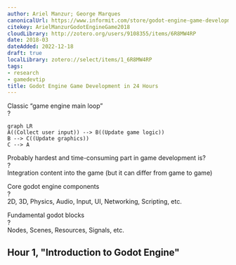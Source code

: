 ```yaml
---
author: Ariel Manzur; George Marques
canonicalUrl: https://www.informit.com/store/godot-engine-game-development-in-24-hours-sams-teach-9780134835099
citekey: ArielManzurGodotEngineGame2018
cloudLibrary: http://zotero.org/users/9108355/items/6R8MW4RP
date: 2018-03
dateAdded: 2022-12-18
draft: true
localLibrary: zotero://select/items/1_6R8MW4RP
tags:
- research
- gamedevtip
title: Godot Engine Game Development in 24 Hours
---
```

   
Classic “game engine main loop”   
?   
```mermaid
graph LR
A((Collect user input)) --> B((Update game logic))
B --> C((Update graphics))
C --> A
```
   
<!--SR:!2023-04-27,1,230-->   
   
Probably hardest and time-consuming part in game development is?   
?   
Integration content into the game (but it can differ from game to game)   
   
Core godot engine components   
?   
2D, 3D, Physics, Audio, Input, UI, Networking, Scripting, etc.   
   
Fundamental godot blocks   
?   
Nodes, Scenes, Resources, Signals, etc.   
   
## Hour 1, "Introduction to Godot Engine"